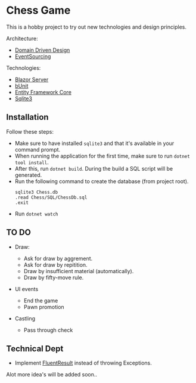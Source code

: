 # Chess Game
This is a hobby project to try out new technologies and design principles.

Architecture:
- [Domain Driven Design](https://learn.microsoft.com/en-us/dotnet/architecture/microservices/microservice-ddd-cqrs-patterns/ddd-oriented-microservice)
- [EventSourcing](https://learn.microsoft.com/en-us/azure/architecture/patterns/event-sourcing)

Technologies:
- [Blazor Server](https://learn.microsoft.com/en-us/aspnet/core/blazor/?view=aspnetcore-7.0#blazor-server)
- [bUnit](https://bunit.dev)
- [Entity Framework Core](https://learn.microsoft.com/en-us/ef/core/)
- [Sqlite3](https://sqlite.org/cli.html)

## Installation
Follow these steps:
- Make sure to have installed `sqlite3` and that it's available in your command prompt.
- When running the application for the first time, make sure to run `dotnet tool install`.
- After this, run `dotnet build`. During the build a SQL script will be generated.
- Run the following command to create the database (from project root).
    ```
    sqlite3 Chess.db
    .read Chess/SQL/ChessDb.sql
    .exit
    ```
- Run `dotnet watch`

## TO DO
- Draw:
  - Ask for draw by aggrement.
  - Ask for draw by repitition.
  - Draw by insufficient material (automatically).
  - Draw by fifty-move rule.

- UI events
  - End the game
  - Pawn promotion

- Castling
  - Pass through check

## Technical Dept
- Implement [FluentResult](https://github.com/altmann/FluentResults) instead of throwing Exceptions.

Alot more idea's will be added soon..